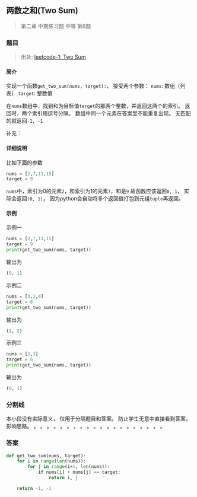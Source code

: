 ## 两数之和(Two Sum)
> 第二章 中期练习题 中等 第6题

### 题目
> 出处: [leetcode-1: Two Sum](https://leetcode.com/problems/two-sum/)


#### 简介
实现一个函数`get_two_sum(nums, target):`，
接受两个参数：
`nums`: 数组（列表）
`target`: 整数值

在`nums`数组中，找到和为目标值`target`的那两个整数，并返回这两个的索引。
返回时，两个索引用逗号分隔。
数组中同一个元素在答案里不能重复出现。
无匹配的就返回`-1, -1`

补充：


#### 详细说明
比如下面的参数
```python
nums = [2,7,11,15]
target = 9
```
`nums`中，索引为0的元素`2`，和索引为1的元素`7`，和是`9`
故函数应该返回`0, 1`，
实际会返回`(0, 1)`，
因为python会自动将多个返回值打包到元组`tuple`再返回。

#### 示例
示例一
```python
nums = [2,7,11,15]
target = 9
print(get_two_sum(nums, target))
```
输出为
```python
(0, 1)
```

示例二
```python
nums = [3,2,4]
target = 6
print(get_two_sum(nums, target))
```
输出为
```python
(1, 2)
```

示例三
```python
nums = [3,3]
target = 6
print(get_two_sum(nums, target))
```
输出为
```python
(0, 1)
```
### 分割线
本小段没有实际意义，
仅用于分隔题目和答案。
防止学生无意中直接看到答案，
影响思路。
。
。
。
。
。
。
。
。
。
。
。
。
。
。
。
。
。
。
。
。

### 答案
```python
def get_two_sum(nums, target):
    for i in range(len(nums)):
        for j in range(i+1, len(nums)):
            if nums[i] + nums[j] == target:
                return i, j

    return -1, -1
```
